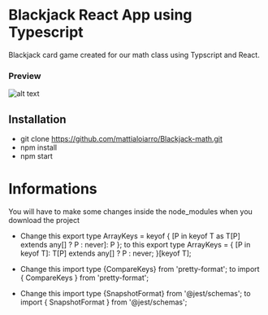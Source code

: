 # Blackjack React App using Typescript
Blackjack card game created for our math class using Typscript and React.

### Preview
![alt text](src/components/styles/picture/preview.png "Preview")

## Installation

- git clone https://github.com/mattialoiarro/Blackjack-math.git
- npm install
- npm start

# Informations

You will have to make some changes inside the node_modules when you download the project 
- Change this export type ArrayKeys<T> = keyof { [P in keyof T as T[P] extends any[] ? P : never]: P }; to this 
  export type ArrayKeys<T> = {
  [P in keyof T]: T[P] extends any[] ? P : never;
  }[keyof T];

- Change this import type {CompareKeys} from 'pretty-format'; to import { CompareKeys } from 'pretty-format';

- Change this import type {SnapshotFormat} from '@jest/schemas'; to import { SnapshotFormat } from '@jest/schemas';


